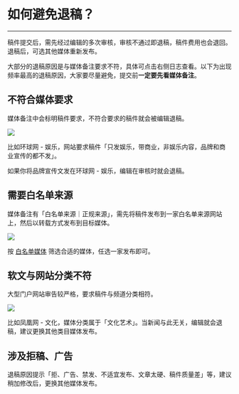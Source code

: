 # 如何避免退稿？

---

稿件提交后，需先经过编辑的多次审核，审核不通过即退稿，稿件费用也会退回。退稿后，可选其他媒体重新发布。

大部分的退稿原因是与媒体备注要求不符，具体可点击右侧日志查看。以下为出现频率最高的退稿原因，大家要尽量避免，提交前**一定要先看媒体备注**。

## 不符合媒体要求

媒体备注中会标明稿件要求，不符合要求的稿件就会被编辑退稿。

![](http://tc.seoipo.com/20180820102245.png)

比如环球网 - 娱乐，网站要求稿件「只发娱乐，带商业，非娱乐内容，品牌和商业宣传的都不发」。

如果你将品牌宣传文发在环球网 - 娱乐，编辑在审核时就会退稿。

## 需要白名单来源

媒体备注有「白名单来源｜正规来源」，需先将稿件发布到一家白名单来源网站上，然后以转载方式发布到目标媒体。

![](http://tc.seoipo.com/20180820103208.png)

按 [白名单媒体](/FAQ/whitelist) 筛选合适的媒体，任选一家发布即可。

## 软文与网站分类不符

大型门户网站审告较严格，要求稿件与频道分类相符。

![](http://tc.seoipo.com/20180820102627.png)

比如凤凰网 - 文化，媒体分类属于「文化艺术」。当新闻与此无关，编辑就会退稿，建议更换其他类目媒体发布。

## 涉及拒稿、广告

退稿原因提示「拒、广告、禁发、不适宜发布、文章太硬、稿件质量差」等，建议稍加修改后，更换其他媒体发布。
